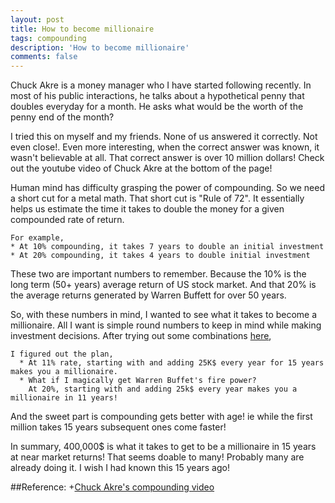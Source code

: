 ```yaml
---
layout: post
title: How to become millionaire
tags: compounding
description: 'How to become millionaire'
comments: false
---
```

Chuck Akre is a money manager who I have started following recently. In most of his public interactions, he talks about a
  hypothetical penny that doubles everyday for a month. He asks what would be the worth of the penny
  end of the month?

  I tried this on myself and my friends. None of us answered it correctly. Not even close!. Even more interesting,
   when the correct answer was known, it wasn't believable at all. That correct answer is over 10 million dollars!
  Check out the youtube video of Chuck Akre at the bottom of the page!

  Human mind has difficulty grasping the power of compounding. So we need a short cut for a metal math. That short cut is
   "Rule of 72". It essentially helps us estimate the time it takes to double the money for a given compounded rate of return.

    For example,
    * At 10% compounding, it takes 7 years to double an initial investment
    * At 20% compounding, it takes 4 years to double initial investment

These two are important numbers to remember. Because the 10% is the long term (50+ years) average return of US stock market.
And that 20% is the average returns generated by Warren Buffett for over 50 years.

  So, with these numbers in mind, I wanted to see what it takes to become a millionaire. All I want is simple round numbers
  to keep in mind while making investment decisions. After trying out some combinations [here](http://www.moneychimp.com/calculator/compound_interest_calculator.htm),

    I figured out the plan,
      * At 11% rate, starting with and adding 25K$ every year for 15 years makes you a millionaire.
      * What if I magically get Warren Buffet's fire power?
        At 20%, starting with and adding 25k$ every year makes you a millionaire in 11 years!

And the sweet part is compounding gets better with age! ie while the first million takes 15 years subsequent ones come faster!

In summary, 400,000$ is what it takes to get to be a millionaire in 15 years at near market returns!
That seems doable to many! Probably many are already doing it.
I wish I had known this 15 years ago!

##Reference:
  +[Chuck Akre's compounding video](https://www.youtube.com/watch?v=XRCjdAPIlZg)


